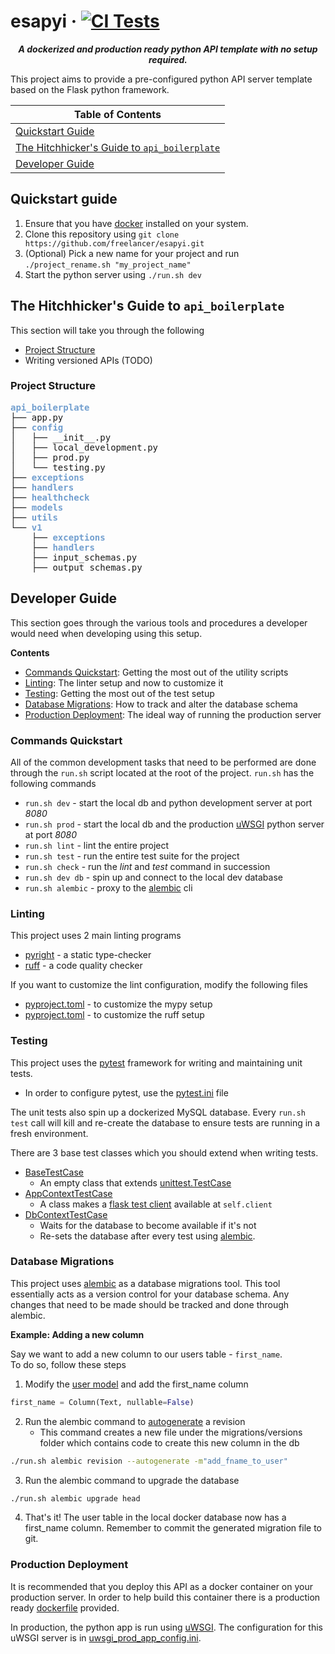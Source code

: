 # esapyi &middot; [![CI Tests](https://github.com/freelancer/esapyi/actions/workflows/ci.yml/badge.svg)](https://github.com/freelancer/esapyi/actions/workflows/ci.yml)
<div align="center"><strong><em>
A dockerized and production ready python API template with no setup required.
</em></strong></div>

This project aims to provide a pre-configured python API server template based on the Flask python framework.

| Table of Contents                                                                           |
| ------------------------------------------------------------------------------------------- |
| [Quickstart Guide](#Quickstart-guide)                                                       |
| [The Hitchhicker's Guide to `api_boilerplate`](#The-Hitchhickers-Guide-to-api_boilerplate)  |
| [Developer Guide](#Developer-Guide)                                                         |

## Quickstart guide

1. Ensure that you have [docker](https://docs.docker.com/install/) installed on your system.
2. Clone this repository using `git clone https://github.com/freelancer/esapyi.git`
3. (Optional) Pick a new name for your project and run `./project_rename.sh "my_project_name"`
4. Start the python server using `./run.sh dev`

## The Hitchhicker's Guide to `api_boilerplate`
This section will take you through the following

* [Project Structure](#Project-Structure)
* Writing versioned APIs (TODO)

### Project Structure

<pre><font color="#729FCF"><b>api_boilerplate</b></font>
├── app.py
├── <font color="#729FCF"><b>config</b></font>
│   ├── __init__.py
│   ├── local_development.py
│   ├── prod.py
│   └── testing.py
├── <font color="#729FCF"><b>exceptions</b></font>
├── <font color="#729FCF"><b>handlers</b></font>
├── <font color="#729FCF"><b>healthcheck</b></font>
├── <font color="#729FCF"><b>models</b></font>
├── <font color="#729FCF"><b>utils</b></font>
└── <font color="#729FCF"><b>v1</b></font>
    ├── <font color="#729FCF"><b>exceptions</b></font>
    ├── <font color="#729FCF"><b>handlers</b></font>
    ├── input_schemas.py
    ├── output_schemas.py
</pre>

## Developer Guide
This section goes through the various tools and procedures a developer would need when developing using this setup.

**Contents**
- [Commands Quickstart](#Commands): Getting the most out of the utility scripts
- [Linting](#Linting): The linter setup and now to customize it
- [Testing](#Testing): Getting the most out of the test setup
- [Database Migrations](#Database-Migrations): How to track and alter the database schema
- [Production Deployment](#Production-Deployment): The ideal way of running the production server

### Commands Quickstart
All of the common development tasks that need to be performed are done through the `run.sh` script located at the root of the project.
`run.sh` has the following commands
- `run.sh dev` - start the local db and python development server at port *8080*
- `run.sh prod` - start the local db and the production [uWSGI](https://uwsgi-docs.readthedocs.io/en/latest/) python server at port *8080*
- `run.sh lint` - lint the entire project
- `run.sh test` - run the entire test suite for the project
- `run.sh check` - run the *lint* and *test* command in succession
- `run.sh dev db` - spin up and connect to the local dev database
- `run.sh alembic` - proxy to the [alembic](https://alembic.sqlalchemy.org) cli

### Linting
This project uses 2 main linting programs
- [pyright](https://microsoft.github.io/pyright/#/) - a static type-checker
- [ruff](https://ruff.rs/) - a code quality checker

If you want to customize the lint configuration, modify the following files
- [pyproject.toml](pyproject.toml) - to customize the mypy setup
- [pyproject.toml](pyproject.toml) - to customize the ruff setup

### Testing
This project uses the [pytest](https://docs.pytest.org/en/latest/) framework for writing and maintaining unit tests.
- In order to configure pytest, use the [pytest.ini](pytest.ini) file

The unit tests also spin up a dockerized MySQL database. Every `run.sh test` call will kill and re-create the database to ensure tests are running in a fresh environment.

There are 3 base test classes which you should extend when writing tests.
* [BaseTestCase](tests/conftest.py#L10)
    * An empty class that extends [unittest.TestCase](https://docs.python.org/3/library/unittest.html#unittest.TestCase)
* [AppContextTestCase](tests/conftest.py#L14)
    * A class makes a [flask test client](https://flask.palletsprojects.com/en/1.0.x/testing/#the-testing-skeleton) available at `self.client`
* [DbContextTestCase](tests/conftest.py#L22)
    * Waits for the database to become available if it's not
    * Re-sets the database after every test using [alembic](https://alembic.sqlalchemy.org/en/latest/tutorial.html#downgrading).

### Database Migrations

This project uses [alembic](https://alembic.sqlalchemy.org/en/latest/) as a database migrations tool. This tool essentially acts as a version control for your database schema. Any changes that need to be made should be tracked and done through alembic.

**Example: Adding a new column**

Say we want to add a new column to our users table - `first_name`.
<br/>To do so, follow these steps

1. Modify the [user model](api_boilerplate/models/user.py) and add the first_name column
```python
first_name = Column(Text, nullable=False)
```
2. Run the alembic command to [autogenerate](https://alembic.sqlalchemy.org/en/latest/autogenerate.html) a revision
    * This command creates a new file under the migrations/versions folder which contains code to create this new column in the db
```bash
./run.sh alembic revision --autogenerate -m"add_fname_to_user"
```
3. Run the alembic command to upgrade the database
```bash
./run.sh alembic upgrade head
```
4. That's it! The user table in the local docker database now has a first_name column. Remember to commit the generated migration file to git.

### Production Deployment

It is recommended that you deploy this API as a docker container on your production server.
In order to help build this container there is a production ready [dockerfile](lib/docker/prod_app/Dockerfile) provided.

In production, the python app is run using [uWSGI](https://uwsgi-docs.readthedocs.io/en/latest/). The configuration for this uWSGI server is in [uwsgi_prod_app_config.ini](uwsgi_prod_app_config.ini).
